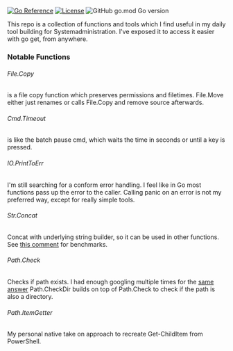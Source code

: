 [![Go Reference](https://pkg.go.dev/badge/github.com/Synertry/GoSysUtils.svg)](https://pkg.go.dev/github.com/Synertry/GoSysUtils)
[![License](https://img.shields.io/badge/License-Boost_1.0-lightblue.svg)](https://www.boost.org/LICENSE_1_0.txt)
![GitHub go.mod Go version](https://img.shields.io/github/go-mod/go-version/Synertry/GoSysUtils?logo=Go)

This repo is a collection of functions and tools which I find useful in my daily tool building for Systemadministration.
I've exposed it to access it easier with go get, from anywhere.

### Notable Functions
###### File.Copy
is a file copy function which preserves permissions and filetimes.
File.Move either just renames or calls File.Copy and remove source afterwards.

###### Cmd.Timeout
is like the batch pause cmd, which waits the time in seconds or until a key is pressed.

###### IO.PrintToErr
I'm still searching for a conform error handling.
I feel like in Go most functions pass up the error to the caller.
Calling panic on an error is not my preferred way, except for really simple tools.

###### Str.Concat
Concat with underlying string builder, so it can be used in other functions.
See [this comment](https://dev.to/fasmat/comment/1k5n8) for benchmarks.

###### Path.Check
Checks if path exists.
I had enough googling multiple times for the [same answer](https://stackoverflow.com/a/12518877/5516320)
Path.CheckDir builds on top of Path.Check to check if the path is also a directory.

###### Path.ItemGetter
My personal native take on approach to recreate Get-ChildItem from PowerShell.